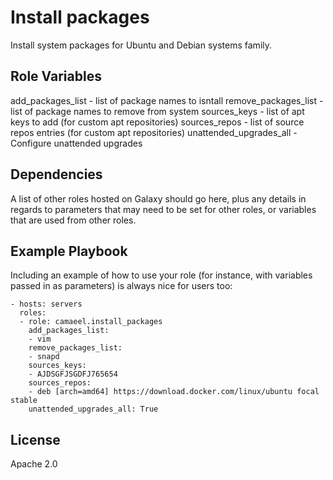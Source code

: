 Install packages
=========

Install system packages for Ubuntu and Debian systems family.


Role Variables
--------------

add_packages_list - list of package names to isntall
remove_packages_list - list of package names to remove from system
sources_keys - list of apt keys to add (for custom apt repositories)
sources_repos - list of source repos entries (for custom apt repositories)
unattended_upgrades_all - Configure unattended upgrades

Dependencies
------------

A list of other roles hosted on Galaxy should go here, plus any details in regards to parameters that may need to be set for other roles, or variables that are used from other roles.

Example Playbook
----------------

Including an example of how to use your role (for instance, with variables passed in as parameters) is always nice for users too:

    - hosts: servers
      roles:
      - role: camaeel.install_packages
        add_packages_list:
        - vim
        remove_packages_list:
        - snapd
        sources_keys:
        - AJDSGFJSGDFJ765654
        sources_repos:
        - deb [arch=amd64] https://download.docker.com/linux/ubuntu focal stable     
        unattended_upgrades_all: True

License
-------

Apache 2.0

